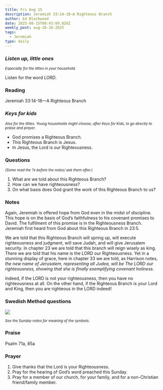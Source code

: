 ```yaml
---
title: Fri Aug 15
description: Jeremiah 33:14-18—A Righteous Branch
author: Ed Blackwood
date: 2025-08-15T08:43:09.826Z
weekly_post: aug-10-16-2025
tags:
  - Jeremiah
type: daily
---
```

### *Listen up, little ones*

<div><small><i>Especially for the littles in your household.</i></small></div>

Listen for the word *LORD*.

### Reading

Jeremiah 33:14-18—A Righteous Branch

### *Keys for kids*

<div><small><i>Also for the littles. Young households might choose, after Keys for Kids, to go directly to praise and prayer.</i></small></div>

* God promises a Righteous Branch.
* This Righteous Branch is Jesus.
* In Jesus, the Lord is our Righteousness.

### Questions

<div><small><i>(Some read the ?s before the notes/ ask them after.)</i></small></div>

1. What are we told about this Righteous Branch?
2. How can we have righteousness?
3. On what basis does God grant the work of this Righteous Branch to us?

### Notes

Again, Jeremiah is offered hope from God even in the midst of discipline. This hope is on the basis of God’s faithfulness to his covenant promises to David. The fulfilment of this promise is in the Righteousness Branch. Jeremiah first heard from God about this Righteous Branch in 23:5. 

We are told that this Righteous Branch will spring up, will execute righteousness and judgment, will save Judah, and will give Jerusalem security. In chapter 23 we are told that this branch will reign wisely as king. There we are told that his name is the LORD our Righteousness. Yet in a stunning display of grace, here in chapter 33 we are told, as Harrison notes, *the new name of Jerusalem, representing all Judea, will be The LORD our righteousness, showing that she is finally exemplifying covenant holiness*.

Indeed, if the LORD is not your righteousness, then you have no righteousness at all. On the other hand, if the Righteous Branch is your Lord and King, then you are righteous in the LORD indeed!

### Swedish Method questions

![](/static/img/family_worship_study_ed-swedish_questions.png)

<div><small><i>See the Sunday notes for meaning of the symbols.</i></small></div>

### Praise

Psalm 71a, 85a

### Prayer

1. Give thanks that the Lord is your Righteousness.
2. Pray for the hearing of God’s word preached this Sunday.
3. Pray for a member of our church, for your family, and for a non-Christian friend/family member.